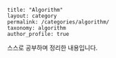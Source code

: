 ```
title: "Algorithm"
layout: category
permalink: /categories/algorithm/
taxonomy: algorithm
author_profile: true
```



스스로 공부하며 정리한 내용입니다. 

